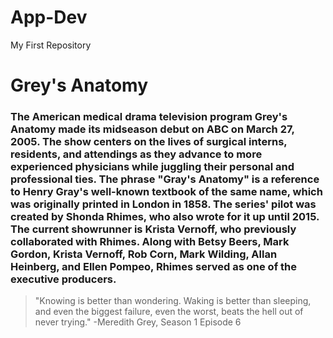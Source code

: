 # App-Dev
My First Repository

# Grey's Anatomy

### The American medical drama television program Grey's Anatomy made its midseason debut on ABC on March 27, 2005. The show centers on the lives of surgical interns, residents, and attendings as they advance to more experienced physicians while juggling their personal and professional ties. The phrase "Gray's Anatomy" is a reference to Henry Gray's well-known textbook of the same name, which was originally printed in London in 1858. The series' pilot was created by Shonda Rhimes, who also wrote for it up until 2015. The current showrunner is Krista Vernoff, who previously collaborated with Rhimes. Along with Betsy Beers, Mark Gordon, Krista Vernoff, Rob Corn, Mark Wilding, Allan Heinberg, and Ellen Pompeo, Rhimes served as one of the executive producers.
> "Knowing is better than wondering. Waking is better than sleeping, and even the biggest failure, even the worst, beats the hell out of never trying." -Meredith Grey, Season 1 Episode 6
